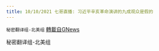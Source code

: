 ```yaml
---
title: 10/10/2021 七哥直播: 习近平辛亥革命演讲的九成观众是假的
---
```

`秘密翻译组-北美组` [轉載自GNews](https://gnews.org/zh-hans/1587312/)

秘密翻译组-北美组
